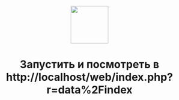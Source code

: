 <p align="center">
    <a href="https://github.com/yiisoft" target="_blank">
        <img src="https://avatars0.githubusercontent.com/u/993323" height="100px">
    </a>
    <h1 align="center">Запустить и посмотреть в http://localhost/web/index.php?r=data%2Findex</h1>
    <br>
</p>

